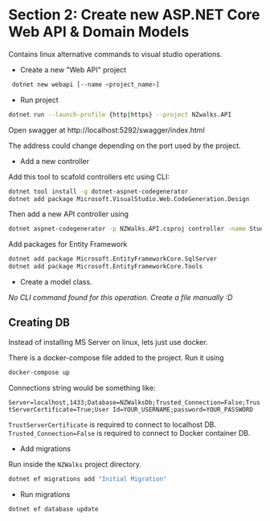 # Section 2: Create new ASP.NET Core Web API & Domain Models

Contains linux alternative commands to visual studio operations.



- Create a new "Web API" project

```sh
 dotnet new webapi [--name <project_name>]
 ```

- Run project

```sh
dotnet run --launch-profile {http|https} --project NZwalks.API
```

Open swagger at http://localhost:5292/swagger/index.html

The address could change depending on the port used by the project.

- Add a new controller

Add this tool to scafold controllers etc using CLI:
```sh
dotnet tool install -g dotnet-aspnet-codegenerator
dotnet add package Microsoft.VisualStudio.Web.CodeGeneration.Design
```

Then add a new API controller using
```sh
dotnet aspnet-codegenerator -p NZWalks.API.csproj controller -name StudentsController   -api
```

Add packages for Entity Framework
```sh
dotnet add package Microsoft.EntityFrameworkCore.SqlServer
dotnet add package Microsoft.EntityFrameworkCore.Tools
```

- Create a model class.

_No CLI command found for this operation. Create a file manually :D_


## Creating DB

Instead of installing MS Server on linux, lets just use docker.

There is a docker-compose file added to the project. Run it using

```sh
docker-compose up
```

Connections string would be something like:

`Server=localhost,1433;Database=NZWalksDb;Trusted_Connection=False;TrustServerCertificate=True;User Id=YOUR_USERNAME;password=YOUR_PASSWORD`

`TrustServerCertificate`  is required to connect to localhost DB.
`Trusted_Connection=False` is required to connect to Docker container DB.


- Add migrations

Run inside the `NZWalks` project directory.
```sh
dotnet ef migrations add "Initial Migration"
```

- Run migrations

```sh
dotnet ef database update
```
